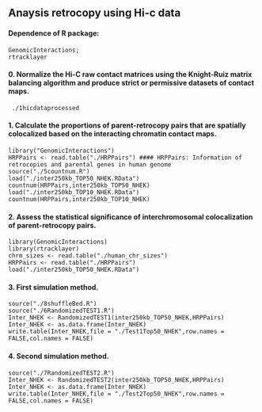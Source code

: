 ## Anaysis retrocopy using Hi-c data

#### Dependence of R package:  
	
	GenomicInteractions;  
	rtracklayer  
#### 0. Normalize the Hi-C raw contact matrices using the Knight-Ruiz matrix balancing algorithm and produce strict or permissive datasets of contact maps.
     ./1hicdataprocessed
#### 1. Calculate the proportions of parent-retrocopy pairs that are spatially colocalized based on the interacting chromatin contact maps.
    library("GenomicInteractions")
    HRPPairs <- read.table("./HRPPairs") #### HRPPairs: Information of retrocopies and parental genes in human genome
    source("./5countnum.R")
    load("./inter250kb_TOP50_NHEK.RData")
    countnum(HRPPairs,inter250kb_TOP50_NHEK)
    load("./inter250kb_TOP10_NHEK.RData")
    countnum(HRPPairs,inter250kb_TOP10_NHEK)
#### 2. Assess the statistical significance of interchromosomal colocalization of parent-retrocopy pairs.
    library(GenomicInteractions)
    library(rtracklayer)
    chrm_sizes <- read.table("./human_chr_sizes")
    HRPPairs <- read.table("./HRPPairs")
    load("./inter250kb_TOP50_NHEK.RData")
#### 3. First simulation method.
    source("./8shuffleBed.R")
    source("./6RandomizedTEST1.R")
    Inter_NHEK <- RandomizedTEST1(inter250kb_TOP50_NHEK,HRPPairs)
    Inter_NHEK <- as.data.frame(Inter_NHEK)
    write.table(Inter_NHEK,file = "./Test1Top50_NHEK",row.names = FALSE,col.names = FALSE)
#### 4. Second simulation method.
    source("./7RandomizedTEST2.R")
    Inter_NHEK <- RandomizedTEST2(inter250kb_TOP50_NHEK,HRPPairs)
    Inter_NHEK <- as.data.frame(Inter_NHEK)
    write.table(Inter_NHEK,file = "./Test2Top50_NHEK",row.names = FALSE,col.names = FALSE)
